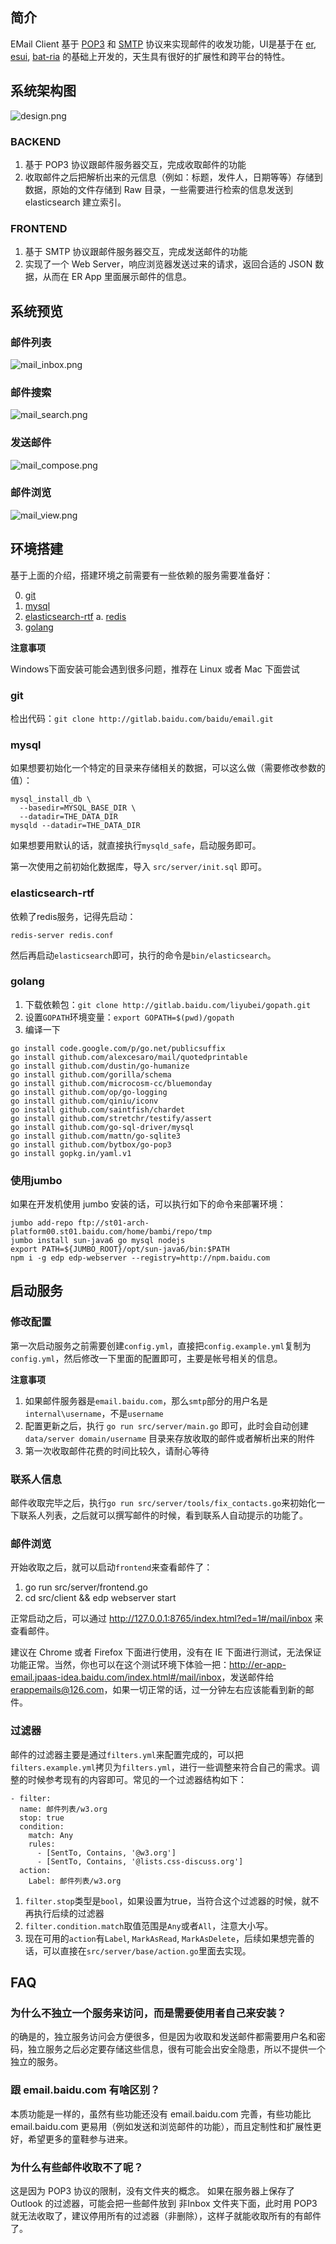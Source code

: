## 简介

EMail Client 基于 [POP3](http://en.wikipedia.org/wiki/Post_Office_Protocol) 和 [SMTP](http://en.wikipedia.org/wiki/Simple_Mail_Transfer_Protocol) 协议来实现邮件的收发功能，UI是基于在 [er](https://github.com/ecomfe/er), [esui](https://github.com/ecomfe/esui), [bat-ria](https://github.com/ecomfe/bat-ria) 的基础上开发的，天生具有很好的扩展性和跨平台的特性。

## 系统架构图

![design.png](docs/design.png)

### BACKEND

1. 基于 POP3 协议跟邮件服务器交互，完成收取邮件的功能
2. 收取邮件之后把解析出来的元信息（例如：标题，发件人，日期等等）存储到数据，原始的文件存储到 Raw 目录，一些需要进行检索的信息发送到 elasticsearch 建立索引。

### FRONTEND

1. 基于 SMTP 协议跟邮件服务器交互，完成发送邮件的功能
2. 实现了一个 Web Server，响应浏览器发送过来的请求，返回合适的 JSON 数据，从而在 ER App 里面展示邮件的信息。

## 系统预览

### 邮件列表

![mail_inbox.png](docs/mail_inbox.png)

### 邮件搜索

![mail_search.png](docs/mail_search.png)

### 发送邮件

![mail_compose.png](docs/mail_compose.png)

### 邮件浏览

![mail_view.png](docs/mail_view.png)

## 环境搭建

基于上面的介绍，搭建环境之前需要有一些依赖的服务需要准备好：

0. [git](http://git-scm.com/)
1. [mysql](http://mysql.com/downloads)
2. [elasticsearch-rtf](https://github.com/medcl/elasticsearch-rtf)
    a. [redis](http://redis.io/download)
3. [golang](http://golang.org/doc/install)

**注意事项**

Windows下面安装可能会遇到很多问题，推荐在 Linux 或者 Mac 下面尝试

### git

检出代码：`git clone http://gitlab.baidu.com/baidu/email.git`

### mysql

如果想要初始化一个特定的目录来存储相关的数据，可以这么做（需要修改参数的值）：

```
mysql_install_db \
  --basedir=MYSQL_BASE_DIR \
  --datadir=THE_DATA_DIR
mysqld --datadir=THE_DATA_DIR
```

如果想要用默认的话，就直接执行`mysqld_safe`，启动服务即可。

第一次使用之前初始化数据库，导入 `src/server/init.sql` 即可。

### elasticsearch-rtf

依赖了redis服务，记得先启动：

```
redis-server redis.conf
```

然后再启动`elasticsearch`即可，执行的命令是`bin/elasticsearch`。

### golang

1. 下载依赖包：`git clone http://gitlab.baidu.com/liyubei/gopath.git`
2. 设置`GOPATH`环境变量：`export GOPATH=$(pwd)/gopath`
3. 编译一下

```
go install code.google.com/p/go.net/publicsuffix
go install github.com/alexcesaro/mail/quotedprintable
go install github.com/dustin/go-humanize
go install github.com/gorilla/schema
go install github.com/microcosm-cc/bluemonday
go install github.com/op/go-logging
go install github.com/qiniu/iconv
go install github.com/saintfish/chardet
go install github.com/stretchr/testify/assert
go install github.com/go-sql-driver/mysql
go install github.com/mattn/go-sqlite3
go install github.com/bytbox/go-pop3
go install gopkg.in/yaml.v1
```

### 使用jumbo

如果在开发机使用 jumbo 安装的话，可以执行如下的命令来部署环境：

```
jumbo add-repo ftp://st01-arch-platform00.st01.baidu.com/home/bambi/repo/tmp
jumbo install sun-java6 go mysql nodejs
export PATH=${JUMBO_ROOT}/opt/sun-java6/bin:$PATH
npm i -g edp edp-webserver --registry=http://npm.baidu.com
```

## 启动服务

### 修改配置

第一次启动服务之前需要创建`config.yml`，直接把`config.example.yml`复制为`config.yml`，然后修改一下里面的配置即可，主要是帐号相关的信息。

**注意事项**

1. 如果邮件服务器是`email.baidu.com`，那么`smtp`部分的用户名是`internal\username`，不是`username`
2. 配置更新之后，执行 `go run src/server/main.go` 即可，此时会自动创建 `data/server domain/username` 目录来存放收取的邮件或者解析出来的附件
3. 第一次收取邮件花费的时间比较久，请耐心等待

### 联系人信息

邮件收取完毕之后，执行`go run src/server/tools/fix_contacts.go`来初始化一下联系人列表，之后就可以撰写邮件的时候，看到联系人自动提示的功能了。

### 邮件浏览

开始收取之后，就可以启动`frontend`来查看邮件了：

1. go run src/server/frontend.go
2. cd src/client && edp webserver start

正常启动之后，可以通过 <http://127.0.0.1:8765/index.html?ed=1#/mail/inbox> 来查看邮件。

建议在 Chrome 或者 Firefox 下面进行使用，没有在 IE 下面进行测试，无法保证功能正常。当然，你也可以在这个测试环境下体验一把：<http://er-app-email.jpaas-idea.baidu.com/index.html#/mail/inbox>，发送邮件给<erappemails@126.com>，如果一切正常的话，过一分钟左右应该能看到新的邮件。

### 过滤器

邮件的过滤器主要是通过`filters.yml`来配置完成的，可以把`filters.example.yml`拷贝为`filters.yml`，进行一些调整来符合自己的需求。调整的时候参考现有的内容即可。常见的一个过滤器结构如下：

```
- filter:
  name: 邮件列表/w3.org
  stop: true
  condition:
    match: Any
    rules:
      - [SentTo, Contains, '@w3.org']
      - [SentTo, Contains, '@lists.css-discuss.org']
  action:
    Label: 邮件列表/w3.org
```

1. `filter.stop`类型是`bool`，如果设置为true，当符合这个过滤器的时候，就不再执行后续的过滤器
2. `filter.condition.match`取值范围是`Any`或者`All`，注意大小写。
3. 现在可用的`action`有`Label`, `MarkAsRead`, `MarkAsDelete`，后续如果想完善的话，可以直接在`src/server/base/action.go`里面去实现。

## FAQ

### 为什么不独立一个服务来访问，而是需要使用者自己来安装？

的确是的，独立服务访问会方便很多，但是因为收取和发送邮件都需要用户名和密码，独立服务之后必定要存储这些信息，很有可能会出安全隐患，所以不提供一个独立的服务。

### 跟 email.baidu.com 有啥区别？

本质功能是一样的，虽然有些功能还没有 email.baidu.com 完善，有些功能比 email.baidu.com 更易用（例如发送和浏览邮件的功能），而且定制性和扩展性更好，希望更多的童鞋参与进来。

### 为什么有些邮件收取不了呢？

这是因为 POP3 协议的限制，没有文件夹的概念。 如果在服务器上保存了 Outlook 的过滤器，可能会把一些邮件放到 非Inbox 文件夹下面，此时用 POP3 就无法收取了，建议停用所有的过滤器（非删除），这样子就能收取所有的有邮件了。